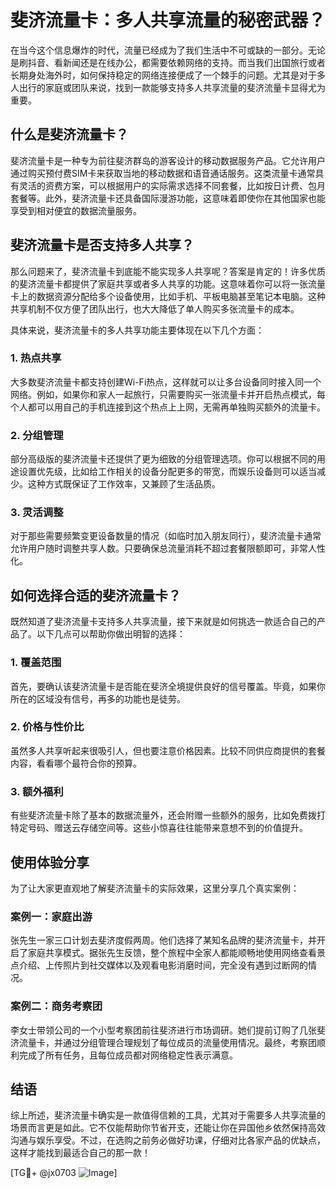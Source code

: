 # 斐济流量卡：多人共享流量的秘密武器？

在当今这个信息爆炸的时代，流量已经成为了我们生活中不可或缺的一部分。无论是刷抖音、看新闻还是在线办公，都需要依赖网络的支持。而当我们出国旅行或者长期身处海外时，如何保持稳定的网络连接便成了一个棘手的问题。尤其是对于多人出行的家庭或团队来说，找到一款能够支持多人共享流量的斐济流量卡显得尤为重要。

## 什么是斐济流量卡？

斐济流量卡是一种专为前往斐济群岛的游客设计的移动数据服务产品。它允许用户通过购买预付费SIM卡来获取当地的移动数据和语音通话服务。这类流量卡通常具有灵活的资费方案，可以根据用户的实际需求选择不同套餐，比如按日计费、包月套餐等。此外，斐济流量卡还具备国际漫游功能，这意味着即使你在其他国家也能享受到相对便宜的数据流量服务。

## 斐济流量卡是否支持多人共享？

那么问题来了，斐济流量卡到底能不能实现多人共享呢？答案是肯定的！许多优质的斐济流量卡都提供了家庭共享或者多人共享的功能。这意味着你可以将一张流量卡上的数据资源分配给多个设备使用，比如手机、平板电脑甚至笔记本电脑。这种共享机制不仅方便了团队出行，也大大降低了单人购买多张流量卡的成本。

具体来说，斐济流量卡的多人共享功能主要体现在以下几个方面：

### 1. **热点共享**
大多数斐济流量卡都支持创建Wi-Fi热点，这样就可以让多台设备同时接入同一个网络。例如，如果你和家人一起旅行，只需要购买一张流量卡并开启热点模式，每个人都可以用自己的手机连接到这个热点上上网，无需再单独购买额外的流量卡。

### 2. **分组管理**
部分高级版的斐济流量卡还提供了更为细致的分组管理选项。你可以根据不同的用途设置优先级，比如给工作相关的设备分配更多的带宽，而娱乐设备则可以适当减少。这种方式既保证了工作效率，又兼顾了生活品质。

### 3. **灵活调整**
对于那些需要频繁变更设备数量的情况（如临时加入朋友同行），斐济流量卡通常允许用户随时调整共享人数。只要确保总流量消耗不超过套餐限额即可，非常人性化。

## 如何选择合适的斐济流量卡？

既然知道了斐济流量卡支持多人共享流量，接下来就是如何挑选一款适合自己的产品了。以下几点可以帮助你做出明智的选择：

### 1. **覆盖范围**
首先，要确认该斐济流量卡是否能在斐济全境提供良好的信号覆盖。毕竟，如果你所在的区域没有信号，再多的功能也是徒劳。

### 2. **价格与性价比**
虽然多人共享听起来很吸引人，但也要注意价格因素。比较不同供应商提供的套餐内容，看看哪个最符合你的预算。

### 3. **额外福利**
有些斐济流量卡除了基本的数据流量外，还会附赠一些额外的服务，比如免费拨打特定号码、赠送云存储空间等。这些小惊喜往往能带来意想不到的价值提升。

## 使用体验分享

为了让大家更直观地了解斐济流量卡的实际效果，这里分享几个真实案例：

### 案例一：家庭出游
张先生一家三口计划去斐济度假两周。他们选择了某知名品牌的斐济流量卡，并开启了家庭共享模式。据张先生反馈，整个旅程中全家人都能顺畅地使用网络查看景点介绍、上传照片到社交媒体以及观看电影消磨时间，完全没有遇到过断网的情况。

### 案例二：商务考察团
李女士带领公司的一个小型考察团前往斐济进行市场调研。她们提前订购了几张斐济流量卡，并通过分组管理合理规划了每位成员的流量使用情况。最终，考察团顺利完成了所有任务，且每位成员都对网络稳定性表示满意。

## 结语

综上所述，斐济流量卡确实是一款值得信赖的工具，尤其对于需要多人共享流量的场景而言更是如此。它不仅能帮助你节省开支，还能让你在异国他乡依然保持高效沟通与娱乐享受。不过，在选购之前务必做好功课，仔细对比各家产品的优缺点，这样才能找到最适合自己的那一款！

[TG💪+ @jx0703 ![Image](https://github.com/user-attachments/assets/dbca1d08-cadb-493c-b0ec-ad6f7a83f270)]